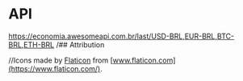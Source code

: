 # API 
https://economia.awesomeapi.com.br/last/USD-BRL,EUR-BRL,BTC-BRL,ETH-BRL
/## Attribution

//Icons made by [Flaticon](https://www.flaticon.com/) from [www.flaticon.com](https://www.flaticon.com/).

